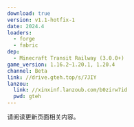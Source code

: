 ```yaml
---
download: true
version: v1.1-hotfix-1
date: 2024.4
loaders:
  - forge
  - fabric
dep:
  - Minecraft Transit Railway (3.0.0+)
game_version: 1.16.2~1.20.1, 1.20.4
channel: Beta
link: //drive.gteh.top/s/7JIY
lanzou:
  link: //xinxinf.lanzoub.com/b0zirw7id
  pwd: gteh
---
```


请阅读更新页面相关内容。